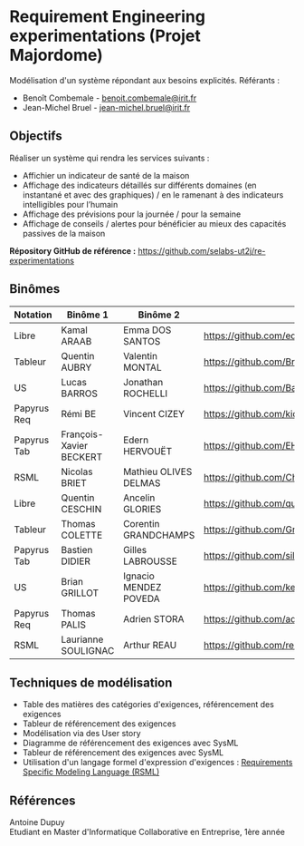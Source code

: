 # Requirement Engineering experimentations (Projet Majordome)

Modélisation d'un système répondant aux besoins explicités.
Référants :
- Benoît Combemale - benoit.combemale@irit.fr
- Jean-Michel Bruel - jean-michel.bruel@irit.fr

## Objectifs

Réaliser un système qui rendra les services suivants :
- Affichier un indicateur de santé de la maison
- Affichage des indicateurs détaillés sur différents domaines (en instantané et avec des graphiques) / en le ramenant à des indicateurs intelligibles pour l’humain
- Affichage des prévisions pour la journée / pour la semaine
- Affichage de conseils / alertes pour bénéficier au mieux des capacités passives de la maison

**Répository GitHub de référence :** https://github.com/selabs-ut2j/re-experimentations

## Binômes

| Notation | Binôme 1                | Binôme 2              | URL                                                                     |
|-------|-------------------------|-----------------------|-------------------------------------------------------------------------|
| Libre | Kamal ARAAB             | Emma DOS SANTOS       | https://github.com/edossantos241/RequirementEngineeringExperimentations |
| Tableur | Quentin AUBRY           | Valentin MONTAL       | https://github.com/Breahkd46/ingenierie_sys                             |
| US | Lucas BARROS            | Jonathan ROCHELLI     | https://github.com/Barros-Lucas/Alfred_Requirement                      |
| Papyrus Req | Rémi BE                 | Vincent CIZEY         | https://github.com/kideisui/be_cizey_re-experimentations.git            |
| Papyrus Tab | François-Xavier BECKERT | Edern HERVOUËT        | https://github.com/EHdyod/re-experimentations                           |
| RSML | Nicolas BRIET           | Mathieu OLIVES DELMAS | https://github.com/ChiliChunk/re-experimentations                       |
| Libre | Quentin CESCHIN         | Ancelin GLORIES       | https://github.com/quentinceschin123456/re-experimentations             |
| Tableur | Thomas COLETTE          | Corentin GRANDCHAMPS  | https://github.com/GrandchampsCorentin/re-experimentations              |
| Papyrus Tab | Bastien DIDIER          | Gilles LABROUSSE      | https://github.com/silverspy/Sysml-table                                |
| US | Brian GRILLOT           | Ignacio MENDEZ POVEDA | https://github.com/kebabvegan/TP_re-experimentation                     |
| Papyrus Req | Thomas PALIS            | Adrien STORA          | https://github.com/adrienstora/alfred                                   |
| RSML | Laurianne SOULIGNAC     | Arthur REAU           | https://github.com/reauarthur/requirementAlfred.git                     |

## Techniques de modélisation

- Table des matières des catégories d'exigences, référencement des exigences
- Tableur de référencement des exigences
- Modélisation via des User story
- Diagramme de référencement des exigences avec SysML
- Tableur de référencement des exigences avec SysML
- Utilisation d'un langage formel d'expression d'exigences : [Requirements Specific Modeling Language (RSML)](https://oatao.univ-toulouse.fr/22639/1/galinier_22639.pdf)

## Références

Antoine Dupuy  
Etudiant en Master d'Informatique Collaborative en Entreprise, 1ère année

